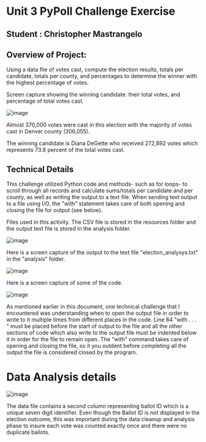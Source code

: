 # Unit 3 PyPoll Challenge Exercise
## Student : Christopher Mastrangelo

## Overview of Project: 
Using a data file of votes cast, compute the election results, totals per candidate, totals per county, and percentages to determine the winner with the highest percentage of votes.

Screen capture showing the winning candidate. their total votes, and percentage of total votes cast.

![image](https://user-images.githubusercontent.com/86205000/126035577-f8d39999-adbc-4833-9f25-df82beb7d543.png)

Almost 370,000 votes were cast in this election with the majority of votes cast in Denver county (306,055).

The winning candidate is Diana DeGette who received 272,892 votes which represents 73.8 percent of the total votes cast.



## Technical Details

This challenge utilized Python code and methods- such as for loops- to scroll through all records and calculate sums/totals per candidate and per county, as well as writing the output to a text file.  When sending text output to a file using I/O, the "with" statement takes care of both opening and closing the file for output (see below). 

FIles used in this activity.  The CSV file is stored in the resources folder and the output text file is stored in the analysis folder. 

![image](https://user-images.githubusercontent.com/86205000/126035524-c1fefc8b-b293-4e58-b251-a5ca29e001c0.png)


Here is a screen capture of the output to the text file "election_analysys.txt" in the "analysis" folder.

![image](https://user-images.githubusercontent.com/86205000/126035719-aaaa8df5-5adf-4e82-b74d-2af7f7974ec9.png)


Here is a screen capture of some of the code. 

![image](https://user-images.githubusercontent.com/86205000/126035817-a683e25e-f526-42d0-82a8-4ebb8c05b9dc.png)

As mentioned earlier in this document, one technical challenge that I encountered was understanding when to open the output file in order to write to it multiple times from different places in the code.  Line 84 "with . . . " must be placed before the start of output to the file and all the other sections of code which also write to the output file must be indented below it in order for the file to remain open.  The "with" command takes care of opening and closing the file, so it you outdent before completing all the output the file is considered closed by the program. 



# Data Analysis details

![image](https://user-images.githubusercontent.com/86205000/126035664-17792314-7fbe-45d7-89a6-39e68ed29c1e.png)

The data file contains a second column representing ballot ID which is a unique seven digit identifier.  Even though the Ballot ID is not displayed in the election outcome, this was important during the data cleanup and analysis phase to insure each vote was counted exactly once and there were no duplicate ballots. 


